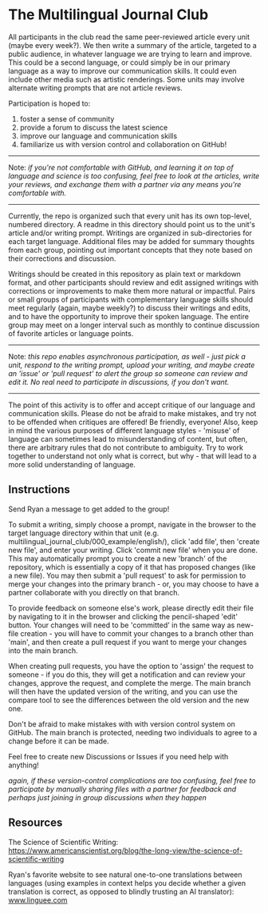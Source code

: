 # The Multilingual Journal Club

All participants in the club read the same peer-reviewed article every unit (maybe every week?). We then write a summary of the article, targeted to a public audience, in whatever language we are trying to learn and improve. This could be a second language, or could simply be in our primary language as a way to improve our communication skills. It could even include other media such as artistic renderings. Some units may involve alternate writing prompts that are not article reviews.

Participation is hoped to:
1) foster a sense of community
2) provide a forum to discuss the latest science
3) improve our language and communication skills
4) familiarize us with version control and collaboration on GitHub!
____

Note: _if you're not comfortable with GitHub, and learning it on top of language and science is too confusing, feel free to look at the articles, write your reviews, and exchange them with a partner via any means you're comfortable with._
____

Currently, the repo is organized such that every unit has its own top-level, numbered directory. A readme in this directory should point us to the unit's article and/or writing prompt. Writings are organized in sub-directories for each target language. Additional files may be added for summary thoughts from each group, pointing out important concepts that they note based on their corrections and discussion.

Writings should be created in this repository as plain text or markdown format, and other participants should review and edit assigned writings with corrections or improvements to make them more natural or impactful. Pairs or small groups of participants with complementary language skills should meet regularly (again, maybe weekly?) to discuss their writings and edits, and to have the opportunity to improve their spoken language. The entire group may meet on a longer interval such as monthly to continue discussion of favorite articles or language points. 
____

Note: _this repo enables asynchronous participation, as well - just pick a unit, respond to the writing prompt, upload your writing, and maybe create an 'issue' or 'pull request' to alert the group so someone can review and edit it. No real need to participate in discussions, if you don't want._
____

The point of this activity is to offer and accept critique of our language and communication skills. Please do not be afraid to make mistakes, and try not to be offended when critiques are offered! Be friendly, everyone! Also, keep in mind the various purposes of different language styles - 'misuse' of language can sometimes lead to misunderstanding of content, but often, there are arbitrary rules that do not contribute to ambiguity. Try to work together to understand not only what is correct, but why - that will lead to a more solid understanding of language.

## Instructions
Send Ryan a message to get added to the group! 

To submit a writing, simply choose a prompt, navigate in the browser to the target language directory within that unit (e.g. multilingual_journal_club/000_example/english/), click 'add file', then 'create new file', and enter your writing. Click 'commit new file' when you are done. This may automatically prompt you to create a new 'branch' of the repository, which is essentially a copy of it that has proposed changes (like a new file). You may then submit a 'pull request' to ask for permission to merge your changes into the primary branch - or, you may choose to have a partner collaborate with you directly on that branch.

To provide feedback on someone else's work, please directly edit their file by navigating to it in the browser and clicking the pencil-shaped 'edit' button. Your changes will need to be 'committed' in the same way as new-file creation - you will have to commit your changes to a branch other than 'main', and then create a pull request if you want to merge your changes into the main branch.

When creating pull requests, you have the option to 'assign' the request to someone - if you do this, they will get a notification and can review your changes, approve the request, and complete the merge. The main branch will then have the updated version of the writing, and you can use the compare tool to see the differences between the old version and the new one.

Don't be afraid to make mistakes with with version control system on GitHub. The main branch is protected, needing two individuals to agree to a change before it can be made.

Feel free to create new Discussions or Issues if you need help with anything!

_again, if these version-control complications are too confusing, feel free to participate by manually sharing files with a partner for feedback and perhaps just joining in group discussions when they happen_

## Resources
The Science of Scientific Writing:
https://www.americanscientist.org/blog/the-long-view/the-science-of-scientific-writing

Ryan's favorite website to see natural one-to-one translations between languages (using examples in context helps you decide whether a given translation is correct, as opposed to blindly trusting an AI translator): www.linguee.com
